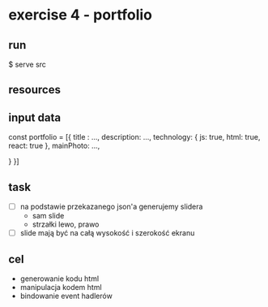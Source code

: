 # exercise 4 - portfolio

## run

$ serve src

## resources

## input data
const portfolio = [{
  title : ...,
  description: ...,
  technology: {
    js: true,
    html: true,
    react: true
  },
  mainPhoto: ...,

}
}]

## task
- [ ] na podstawie przekazanego json'a generujemy slidera
  - sam slide
  - strzałki lewo, prawo
- [ ] slide mają być na całą wysokość i szerokość ekranu

## cel
- generowanie kodu html
- manipulacja kodem html
- bindowanie event hadlerów 
